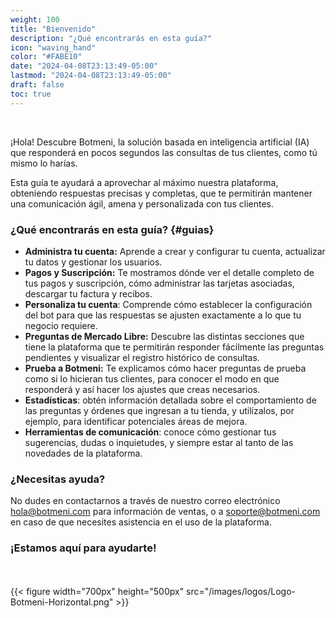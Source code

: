 ```yaml
---
weight: 100
title: "Bienvenido"
description: "¿Qué encontrarás en esta guía?"
icon: "waving_hand"
color: "#FABE10"
date: "2024-04-08T23:13:49-05:00"
lastmod: "2024-04-08T23:13:49-05:00"
draft: false
toc: true
---
```

<br>

¡Hola! Descubre Botmeni, la solución basada en inteligencia artificial (IA) que responderá en pocos segundos las consultas de tus clientes, como tú mismo lo harías.

Esta guía te ayudará a aprovechar al máximo nuestra plataforma, obteniendo respuestas precisas y completas, que te permitirán mantener una comunicación ágil, amena y personalizada con tus clientes.


### ¿Qué encontrarás en esta guía? {#guias}

- **Administra tu cuenta:** Aprende a crear y configurar tu cuenta, actualizar tu datos y gestionar los usuarios.
- **Pagos y Suscripción:**  Te mostramos dónde ver el detalle completo de tus pagos y suscripción, cómo administrar las tarjetas asociadas, descargar tu factura y recibos. 
- **Personaliza tu cuenta**: Comprende cómo establecer la configuración del bot para que las respuestas se ajusten exactamente a lo que tu negocio requiere.
- **Preguntas de Mercado Libre:** Descubre las distintas secciones que tiene la plataforma que te permitirán responder fácilmente las preguntas pendientes y visualizar el registro histórico de consultas.
- **Prueba a Botmeni:** Te explicamos cómo hacer preguntas de prueba como si lo hicieran tus clientes, para conocer el modo en que responderá y así hacer los ajustes que creas necesarios.
- **Estadísticas**: obtén información detallada sobre el comportamiento de las preguntas y órdenes que ingresan a tu tienda, y utilízalos, por ejemplo, para identificar potenciales áreas de mejora. 
- **Herramientas de comunicación**: conoce cómo gestionar tus sugerencias, dudas o inquietudes, y siempre estar al tanto de las novedades de la plataforma.

### ¿Necesitas ayuda?

No dudes en contactarnos a través de nuestro correo electrónico hola@botmeni.com para información de ventas, o a soporte@botmeni.com en caso de que necesites asistencia en el uso de la plataforma.

### ¡Estamos aquí para ayudarte! 

<br></br>
{{< figure width="700px" height="500px" src="/images/logos/Logo-Botmeni-Horizontal.png" >}}
